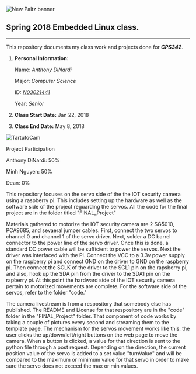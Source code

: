 ![New Paltz banner](https://www.newpaltz.edu/media/identity/logos/newpaltzlogo.jpg)
## Spring 2018 Embedded Linux class.
***
This repository documents my class work and projects done for ***CPS342***.

1. **Personal Information:**

    Name: *Anthony DiNardi*

    Major: *Computer Science*

    ID: *[N03021441](https://github.com/N03021441)*
  
    Year: *Senior*

2. **Class Start Date:** Jan 22, 2018

3. **Class End Date:** May 8, 2018

![TartufoCam](https://photos.app.goo.gl/SGQonBrVP6QtNtb93)

Project Participation

Anthony DiNardi: 50%

Minh Nguyen: 50%

Dean: 0%

This repository focuses on the servo side of the the IOT security camera using a raspberry pi. This includes setting up the hardware as well as the software side of the project reguarding the servos. All the code for the final project are in the folder titled "FINAL_Project"

Materials gathered to motorize the IOT security camera are 2 SG5010, PCA9685, and sevaeral jumper cables. First, connect the two servos to channel 0 and channel 1 of the servo driver. Next, solder a DC barrel connector to the power line of the servo driver. Once this is done, a standard DC power cable will be sufficient to power the servos. Next the driver was interfaced with the Pi. Connect the VCC to a 3.3v power supply on the raspberry pi and connect GND on the driver to GND on the raspberry pi. Then connect the SCLK of the driver to the SCL1 pin on the rapsberry pi, and also, hook up the SDA pin from the driver to the SDA1 pin on the rapberry pi. At this point the hardward side of the IOT security camera pertain to motorized movements are complete. For the software side of the servos, refer to the folder "code."

The camera livestream is from a respository that somebody else has published. The README and License for that respository are in the "code" folder in the "FINAL_Project" folder. That component of code works by taking a couple of pictures every second and streaming them to the template page. The mechanism for the servos movement works like this: the user clicks the up/down/left/right buttons on the web page to move the camera. When a button is clicked, a value for that direction is sent to the python file through a post request. Depending on the direction, the current position value of the servo is added to a set value "turnValue" and will be compared to the maximum or minimum value for that servo in order to make sure the servo does not exceed the max or min values.
